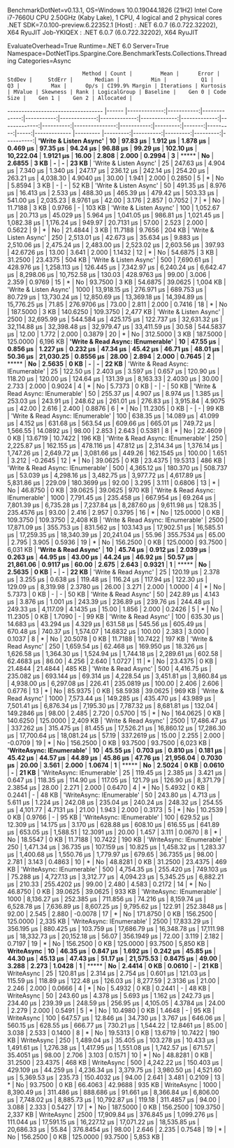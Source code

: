 
BenchmarkDotNet=v0.13.1, OS=Windows 10.0.19044.1826 (21H2)
Intel Core i7-7660U CPU 2.50GHz (Kaby Lake), 1 CPU, 4 logical and 2 physical cores
.NET SDK=7.0.100-preview.6.22352.1
  [Host]     : .NET 6.0.7 (6.0.722.32202), X64 RyuJIT
  Job-YKIQEX : .NET 6.0.7 (6.0.722.32202), X64 RyuJIT

EvaluateOverhead=True  Runtime=.NET 6.0  Server=True  
Namespace=DotNetTips.Spargine.Core.BenchmarkTests.Collections.Threading  Categories=Async  

                            Method | Count |         Mean |      Error |       StdDev |     StdErr |       Median |          Min |           Q1 |           Q3 |          Max |      Op/s | CI99.9% Margin | Iterations | Kurtosis | MValue | Skewness | Rank | LogicalGroup | Baseline |    Gen 0 | Code Size |    Gen 1 |    Gen 2 | Allocated |
---------------------------------- |------ |-------------:|-----------:|-------------:|-----------:|-------------:|-------------:|-------------:|-------------:|-------------:|----------:|---------------:|-----------:|---------:|-------:|---------:|-----:|------------- |--------- |---------:|----------:|---------:|---------:|----------:|
            **'Write & Listen Async'** |    **10** |     **97.83 μs** |   **1.912 μs** |     **1.878 μs** |   **0.469 μs** |     **97.35 μs** |     **94.24 μs** |     **96.88 μs** |     **99.29 μs** |    **102.10 μs** | **10,222.04** |      **1.9121 μs** |      **16.00** |    **2.808** |  **2.000** |   **0.2994** |    **3** |            ***** |       **No** |   **2.6855** |      **3 KB** |        **-** |        **-** |     **23 KB** |
            'Write & Listen Async' |    25 |    247.63 μs |   4.904 μs |     7.340 μs |   1.340 μs |    247.17 μs |    236.12 μs |    242.14 μs |    254.20 μs |    263.21 μs |  4,038.30 |      4.9040 μs |      30.00 |    1.941 |  2.000 |   0.2850 |    5 |            * |       No |   5.8594 |      3 KB |        - |        - |     52 KB |
            'Write & Listen Async' |    50 |    491.35 μs |   8.976 μs |    16.413 μs |   2.533 μs |    488.30 μs |    465.39 μs |    479.42 μs |    503.33 μs |    541.00 μs |  2,035.23 |      8.9761 μs |      42.00 |    3.176 |  2.857 |   0.7052 |    7 |            * |       No |  11.7188 |      3 KB |   0.9766 |        - |    103 KB |
            'Write & Listen Async' |   100 |  1,052.67 μs |  20.713 μs |    45.029 μs |   5.964 μs |  1,041.05 μs |    986.81 μs |  1,021.45 μs |  1,082.38 μs |  1,176.24 μs |    949.97 |     20.7131 μs |      57.00 |    2.523 |  2.000 |   0.5622 |    9 |            * |       No |  21.4844 |      3 KB |  11.7188 |   9.7656 |    204 KB |
            'Write & Listen Async' |   250 |  2,513.01 μs |  42.673 μs |    35.634 μs |   9.883 μs |  2,510.06 μs |  2,475.24 μs |  2,483.00 μs |  2,523.02 μs |  2,603.56 μs |    397.93 |     42.6726 μs |      13.00 |    3.641 |  2.000 |   1.1432 |   12 |            * |       No |  54.6875 |      3 KB |  31.2500 |  23.4375 |    504 KB |
            'Write & Listen Async' |   500 |  7,690.61 μs | 428.976 μs | 1,258.113 μs | 126.445 μs |  7,342.97 μs |  6,240.24 μs |  6,642.47 μs |  8,298.06 μs | 10,752.58 μs |    130.03 |    428.9763 μs |      99.00 |    3.006 |  2.359 |   0.9769 |   15 |            * |       No |  93.7500 |      3 KB |  54.6875 |  39.0625 |  1,004 KB |
            'Write & Listen Async' |  1000 | 13,918.15 μs | 276.971 μs |   689.753 μs |  80.729 μs | 13,730.24 μs | 12,850.69 μs | 13,369.18 μs | 14,394.89 μs | 15,776.25 μs |     71.85 |    276.9706 μs |      73.00 |    2.811 |  2.000 |   0.7416 |   18 |            * |       No | 187.5000 |      3 KB | 140.6250 | 109.3750 |  2,477 KB |
            'Write & Listen Async' |  2500 | 32,695.99 μs | 544.584 μs |   425.175 μs | 122.737 μs | 32,631.32 μs | 32,114.88 μs | 32,398.48 μs | 32,979.47 μs | 33,411.59 μs |     30.58 |    544.5837 μs |      12.00 |    1.772 |  2.000 |   0.3879 |   20 |            * |       No | 312.5000 |      3 KB | 187.5000 | 125.0000 |  6,196 KB |
 **'Write & Read Async: IEnumerable'** |    **10** |     **47.55 μs** |   **0.856 μs** |     **1.227 μs** |   **0.232 μs** |     **47.34 μs** |     **45.42 μs** |     **46.71 μs** |     **48.01 μs** |     **50.36 μs** | **21,030.25** |      **0.8556 μs** |      **28.00** |    **2.894** |  **2.000** |   **0.7645** |    **2** |            ***** |       **No** |   **2.5635** |      **0 KB** |        **-** |        **-** |     **22 KB** |
 'Write & Read Async: IEnumerable' |    25 |    122.50 μs |   2.403 μs |     3.597 μs |   0.657 μs |    120.90 μs |    118.20 μs |    120.00 μs |    124.64 μs |    131.39 μs |  8,163.33 |      2.4030 μs |      30.00 |    2.733 |  2.000 |   0.9024 |    4 |            * |       No |   5.7373 |      0 KB |        - |        - |     50 KB |
 'Write & Read Async: IEnumerable' |    50 |    255.37 μs |   4.907 μs |     8.974 μs |   1.385 μs |    253.03 μs |    243.91 μs |    248.62 μs |    261.01 μs |    276.83 μs |  3,915.84 |      4.9075 μs |      42.00 |    2.616 |  2.400 |   0.8876 |    6 |            * |       No |  11.2305 |      0 KB |        - |        - |     99 KB |
 'Write & Read Async: IEnumerable' |   100 |    638.35 μs |  14.089 μs |    41.099 μs |   4.152 μs |    631.68 μs |    563.54 μs |    609.66 μs |    665.01 μs |    749.72 μs |  1,566.55 |     14.0892 μs |      98.00 |    2.853 |  2.643 |   0.5381 |    8 |            * |       No |  22.4609 |      0 KB |  13.6719 |  10.7422 |    196 KB |
 'Write & Read Async: IEnumerable' |   250 |  2,225.87 μs | 162.155 μs |   478.116 μs |  47.812 μs |  2,314.34 μs |  1,376.14 μs |  1,747.26 μs |  2,649.72 μs |  3,081.66 μs |    449.26 |    162.1545 μs |     100.00 |    1.651 |  3.212 |  -0.2645 |   12 |            * |       No |  39.0625 |      0 KB |  23.4375 |  19.5313 |    486 KB |
 'Write & Read Async: IEnumerable' |   500 |  4,365.12 μs | 180.370 μs |   508.737 μs |  53.039 μs |  4,298.16 μs |  3,482.75 μs |  3,977.72 μs |  4,617.89 μs |  5,831.86 μs |    229.09 |    180.3699 μs |      92.00 |    3.295 |  3.111 |   0.6806 |   13 |            * |       No |  46.8750 |      0 KB |  39.0625 |  39.0625 |    970 KB |
 'Write & Read Async: IEnumerable' |  1000 |  7,791.45 μs | 235.458 μs |   667.954 μs |  69.264 μs |  7,801.39 μs |  6,735.28 μs |  7,237.84 μs |  8,287.60 μs |  9,611.98 μs |    128.35 |    235.4576 μs |      93.00 |    2.416 |  2.957 |   0.3795 |   16 |            * |       No | 125.0000 |      0 KB | 109.3750 | 109.3750 |  2,408 KB |
 'Write & Read Async: IEnumerable' |  2500 | 17,871.09 μs | 355.753 μs |   831.562 μs | 103.143 μs | 17,902.51 μs | 16,585.51 μs | 17,259.35 μs | 18,340.39 μs | 20,241.04 μs |     55.96 |    355.7534 μs |      65.00 |    2.795 |  3.905 |   0.5936 |   19 |            * |       No | 156.2500 |      0 KB | 125.0000 |  93.7500 |  6,031 KB |
              **'Write & Read Async'** |    **10** |     **45.74 μs** |   **0.912 μs** |     **2.039 μs** |   **0.263 μs** |     **44.95 μs** |     **43.00 μs** |     **44.24 μs** |     **46.92 μs** |     **50.57 μs** | **21,861.06** |      **0.9117 μs** |      **60.00** |    **2.675** |  **2.643** |   **0.9321** |    **1** |            ***** |       **No** |   **2.5635** |      **0 KB** |        **-** |        **-** |     **22 KB** |
              'Write & Read Async' |    25 |    120.19 μs |   2.378 μs |     3.255 μs |   0.638 μs |    119.48 μs |    116.24 μs |    117.94 μs |    122.30 μs |    129.09 μs |  8,319.98 |      2.3780 μs |      26.00 |    3.271 |  2.000 |   1.0000 |    4 |            * |       No |   5.7373 |      0 KB |        - |        - |     50 KB |
              'Write & Read Async' |    50 |    242.89 μs |   4.143 μs |     3.876 μs |   1.001 μs |    243.39 μs |    236.89 μs |    239.76 μs |    244.48 μs |    249.33 μs |  4,117.09 |      4.1435 μs |      15.00 |    1.856 |  2.000 |   0.2426 |    5 |            * |       No |  11.2305 |      0 KB |   1.7090 |        - |     99 KB |
              'Write & Read Async' |   100 |    635.30 μs |  14.683 μs |    43.294 μs |   4.329 μs |    631.58 μs |    545.56 μs |    605.49 μs |    670.48 μs |    740.37 μs |  1,574.07 |     14.6832 μs |     100.00 |    2.383 |  3.000 |   0.1037 |    8 |            * |       No |  20.5078 |      0 KB |  11.7188 |  10.7422 |    197 KB |
              'Write & Read Async' |   250 |  1,659.54 μs |  62.468 μs |   169.950 μs |  18.326 μs |  1,626.58 μs |  1,364.30 μs |  1,524.94 μs |  1,744.18 μs |  2,289.61 μs |    602.58 |     62.4683 μs |      86.00 |    4.256 |  2.640 |   1.0727 |   11 |            * |       No |  23.4375 |      0 KB |  21.4844 |  21.4844 |    485 KB |
              'Write & Read Async' |   500 |  4,416.75 μs | 235.082 μs |   693.144 μs |  69.314 μs |  4,228.54 μs |  3,451.81 μs |  3,860.84 μs |  4,938.00 μs |  6,297.08 μs |    226.41 |    235.0819 μs |     100.00 |    2.406 |  2.606 |   0.6776 |   13 |            * |       No |  85.9375 |      0 KB |  58.5938 |  39.0625 |    969 KB |
              'Write & Read Async' |  1000 |  7,573.44 μs | 149.285 μs |   435.470 μs |  43.989 μs |  7,501.41 μs |  6,876.34 μs |  7,195.30 μs |  7,787.32 μs |  8,681.81 μs |    132.04 |    149.2846 μs |      98.00 |    2.485 |  2.720 |   0.5700 |   15 |            * |       No | 164.0625 |      0 KB | 140.6250 | 125.0000 |  2,409 KB |
              'Write & Read Async' |  2500 | 17,486.47 μs | 337.262 μs |   315.475 μs |  81.455 μs | 17,526.21 μs | 16,860.12 μs | 17,286.30 μs | 17,700.64 μs | 18,081.24 μs |     57.19 |    337.2619 μs |      15.00 |    2.255 |  2.000 |  -0.0709 |   19 |            * |       No | 156.2500 |      0 KB |  93.7500 |  93.7500 |  6,023 KB |
         **'WriteAsync: IEnumerable'** |    **10** |     **45.55 μs** |   **0.703 μs** |     **0.810 μs** |   **0.181 μs** |     **45.42 μs** |     **44.57 μs** |     **44.89 μs** |     **45.86 μs** |     **47.76 μs** | **21,956.04** |      **0.7030 μs** |      **20.00** |    **3.561** |  **2.000** |   **1.0674** |    **1** |            ***** |       **No** |   **2.5024** |      **0 KB** |   **0.0610** |        **-** |     **21 KB** |
         'WriteAsync: IEnumerable' |    25 |    119.45 μs |   2.385 μs |     3.421 μs |   0.647 μs |    118.35 μs |    114.90 μs |    117.05 μs |    121.79 μs |    126.90 μs |  8,371.79 |      2.3854 μs |      28.00 |    2.271 |  2.000 |   0.6470 |    4 |            * |       No |   5.4932 |      0 KB |   0.2441 |        - |     48 KB |
         'WriteAsync: IEnumerable' |    50 |    243.80 μs |   4.713 μs |     5.611 μs |   1.224 μs |    242.08 μs |    235.04 μs |    240.24 μs |    248.32 μs |    254.55 μs |  4,101.77 |      4.7131 μs |      21.00 |    1.943 |  2.000 |   0.3173 |    5 |            * |       No |  10.2539 |      0 KB |   0.9766 |        - |     95 KB |
         'WriteAsync: IEnumerable' |   100 |    629.52 μs |  12.309 μs |    14.175 μs |   3.170 μs |    628.88 μs |    608.10 μs |    616.55 μs |    641.89 μs |    653.05 μs |  1,588.51 |     12.3091 μs |      20.00 |    1.457 |  3.111 |   0.0670 |    8 |            * |       No |  18.5547 |      0 KB |  11.7188 |  10.7422 |    190 KB |
         'WriteAsync: IEnumerable' |   250 |  1,471.34 μs |  36.735 μs |   107.159 μs |  10.825 μs |  1,458.32 μs |  1,283.37 μs |  1,400.68 μs |  1,550.76 μs |  1,779.97 μs |    679.65 |     36.7355 μs |      98.00 |    2.781 |  3.143 |   0.4863 |   10 |            * |       No |  48.8281 |      0 KB |  31.2500 |  23.4375 |    469 KB |
         'WriteAsync: IEnumerable' |   500 |  4,754.35 μs | 255.420 μs |   749.103 μs |  75.288 μs |  4,727.13 μs |  3,312.77 μs |  4,094.23 μs |  5,345.25 μs |  6,882.21 μs |    210.33 |    255.4202 μs |      99.00 |    2.480 |  4.583 |   0.2172 |   14 |            * |       No |  46.8750 |      0 KB |  39.0625 |  39.0625 |    933 KB |
         'WriteAsync: IEnumerable' |  1000 |  8,136.27 μs | 252.385 μs |   711.856 μs |  74.216 μs |  8,159.74 μs |  6,528.78 μs |  7,636.89 μs |  8,607.25 μs |  9,795.62 μs |    122.91 |    252.3848 μs |      92.00 |    2.545 |  2.880 |  -0.0078 |   17 |            * |       No | 171.8750 |      0 KB | 156.2500 | 125.0000 |  2,335 KB |
         'WriteAsync: IEnumerable' |  2500 | 17,833.29 μs | 356.195 μs |   880.425 μs | 103.759 μs | 17,686.79 μs | 16,348.78 μs | 17,111.98 μs | 18,332.73 μs | 20,152.18 μs |     56.07 |    356.1949 μs |      72.00 |    3.119 |  2.182 |   0.7197 |   19 |            * |       No | 156.2500 |      0 KB | 125.0000 |  93.7500 |  5,850 KB |
                        **WriteAsync** |    **10** |     **46.35 μs** |   **0.847 μs** |     **1.692 μs** |   **0.242 μs** |     **45.85 μs** |     **44.30 μs** |     **45.13 μs** |     **47.43 μs** |     **51.17 μs** | **21,575.53** |      **0.8475 μs** |      **49.00** |    **3.288** |  **2.273** |   **1.0428** |    **1** |            ***** |       **No** |   **2.4414** |      **0 KB** |   **0.0610** |        **-** |     **21 KB** |
                        WriteAsync |    25 |    120.81 μs |   2.314 μs |     2.754 μs |   0.601 μs |    121.03 μs |    115.59 μs |    118.89 μs |    122.48 μs |    126.03 μs |  8,277.59 |      2.3136 μs |      21.00 |    2.246 |  2.000 |   0.0666 |    4 |            * |       No |   5.4932 |      0 KB |   0.2441 |        - |     48 KB |
                        WriteAsync |    50 |    243.60 μs |   4.378 μs |     5.693 μs |   1.162 μs |    242.73 μs |    234.40 μs |    239.39 μs |    248.59 μs |    256.95 μs |  4,105.05 |      4.3784 μs |      24.00 |    2.279 |  2.000 |   0.5491 |    5 |            * |       No |  10.4980 |      0 KB |   1.4648 |        - |     95 KB |
                        WriteAsync |   100 |    647.57 μs |  12.846 μs |    34.730 μs |   3.767 μs |    646.06 μs |    560.15 μs |    628.55 μs |    666.77 μs |    730.21 μs |  1,544.22 |     12.8461 μs |      85.00 |    3.038 |  2.533 |   0.1400 |    8 |            * |       No |  19.5313 |      0 KB |  13.6719 |  10.7422 |    190 KB |
                        WriteAsync |   250 |  1,489.04 μs |  35.405 μs |   103.278 μs |  10.433 μs |  1,491.61 μs |  1,276.38 μs |  1,417.95 μs |  1,551.08 μs |  1,742.57 μs |    671.57 |     35.4051 μs |      98.00 |    2.706 |  3.103 |   0.1571 |   10 |            * |       No |  48.8281 |      0 KB |  31.2500 |  23.4375 |    468 KB |
                        WriteAsync |   500 |  4,242.22 μs | 150.403 μs |   429.109 μs |  44.259 μs |  4,236.34 μs |  3,379.75 μs |  3,980.50 μs |  4,521.60 μs |  5,369.53 μs |    235.73 |    150.4032 μs |      94.00 |    2.641 |  3.481 |   0.2109 |   13 |            * |       No |  93.7500 |      0 KB |  66.4063 |  42.9688 |    935 KB |
                        WriteAsync |  1000 |  8,390.49 μs | 311.486 μs |   888.686 μs |  91.661 μs |  8,366.84 μs |  6,806.00 μs |  7,748.02 μs |  8,885.73 μs | 10,792.87 μs |    119.18 |    311.4857 μs |      94.00 |    3.088 |  2.333 |   0.5427 |   17 |            * |       No | 187.5000 |      0 KB | 156.2500 | 109.3750 |  2,337 KB |
                        WriteAsync |  2500 | 17,909.84 μs | 376.845 μs | 1,099.276 μs | 111.044 μs | 17,591.15 μs | 16,227.12 μs | 17,071.22 μs | 18,535.85 μs | 20,686.33 μs |     55.84 |    376.8454 μs |      98.00 |    2.646 |  2.235 |   0.7548 |   19 |            * |       No | 156.2500 |      0 KB | 125.0000 |  93.7500 |  5,853 KB |
